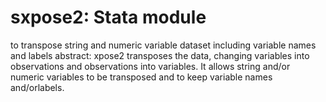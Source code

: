 # sxpose2: Stata module 
to transpose string and numeric variable dataset including variable names and labels abstract:     xpose2 transposes the data, changing variables into observations and observations into variables. It allows string and/or numeric variables to be transposed and to keep variable names and/orlabels. 
